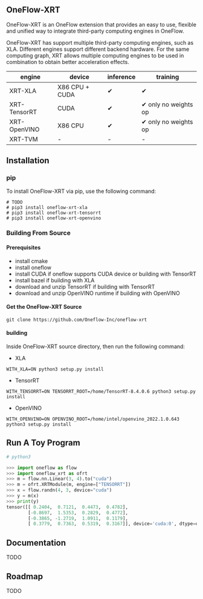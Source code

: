 ## OneFlow-XRT

OneFlow-XRT is an OneFlow extension that provides an easy to use, flexible and unified way to integrate third-party computing engines in OneFlow.

OneFlow-XRT has support multiple third-party computing engines, such as XLA. Different engines support different backend hardware. For the same computing graph, XRT allows multiple computing engines to be used in combination to obtain better acceleration effects.

| engine       | device         | inference | training                    |
| ------------ | -------------- | --------- | --------------------------- |
| XRT-XLA      | X86 CPU + CUDA | &#10004;  | &#10004;                    |
| XRT-TensorRT | CUDA           | &#10004;  | &#10004; only no weights op |
| XRT-OpenVINO | X86 CPU        | &#10004;  | &#10004; only no weights op |
| XRT-TVM      | -              | -         | -                           |



## Installation

### pip

To install OneFlow-XRT via pip, use the following command:

```shell
# TODO
# pip3 install oneflow-xrt-xla
# pip3 install oneflow-xrt-tensorrt
# pip3 install oneflow-xrt-openvino
```

### Building From Source

#### Prerequisites

- install cmake
- install oneflow
- install CUDA if oneflow supports CUDA device or building with TensorRT
- install bazel if building with XLA
- download and unzip TensorRT if building with TensorRT
- download and unzip OpenVINO runtime if building with OpenVINO

#### Get the OneFlow-XRT Source

```shell
git clone https://github.com/Oneflow-Inc/oneflow-xrt
```

#### building

Inside OneFlow-XRT source directory, then run the following command:

- XLA

```shell
WITH_XLA=ON python3 setup.py install
```

- TensorRT

```shell
WITH_TENSORRT=ON TENSORRT_ROOT=/home/TensorRT-8.4.0.6 python3 setup.py install
```

- OpenVINO

```shell
WITH_OPENVINO=ON OPENVINO_ROOT=/home/intel/openvino_2022.1.0.643 python3 setup.py install
```

## Run A Toy Program

```python
# python3

>>> import oneflow as flow
>>> import oneflow_xrt as ofrt
>>> m = flow.nn.Linear(3, 4).to("cuda")
>>> m = ofrt.XRTModule(m, engine=["TENSORRT"])
>>> x = flow.randn(4, 3, device="cuda")
>>> y = m(x)
>>> print(y)
tensor([[ 0.2404,  0.7121,  0.4473,  0.4782],
        [-0.8697,  1.5353,  0.2829,  0.4772],
        [-0.3865, -1.2719,  1.0911,  0.1179],
        [ 0.3779,  0.7363,  0.5319,  0.3167]], device='cuda:0', dtype=oneflow.float32, grad_fn=<broadcast_add_backward>)
```



## Documentation

TODO


## Roadmap

TODO
